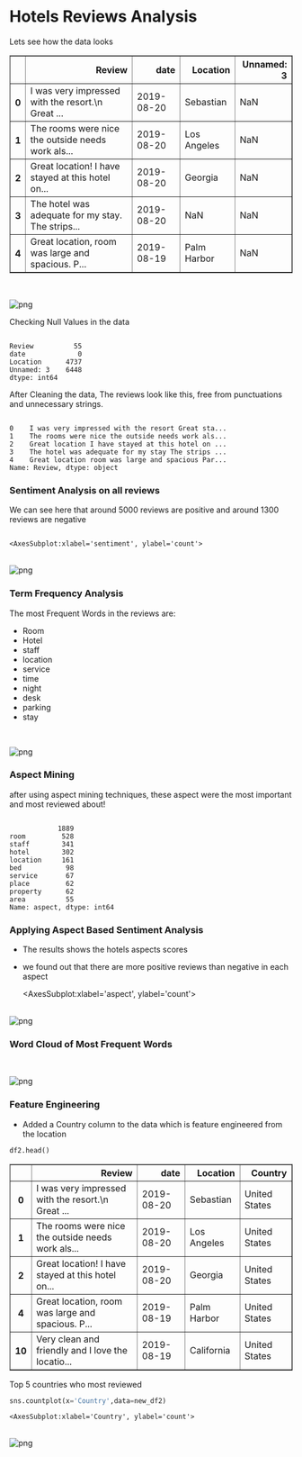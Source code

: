 # Hotels Reviews Analysis

Lets see how the data looks



<table border="1" class="dataframe">
  <thead>
    <tr style="text-align: right;">
      <th></th>
      <th>Review</th>
      <th>date</th>
      <th>Location</th>
      <th>Unnamed: 3</th>
    </tr>
  </thead>
  <tbody>
    <tr>
      <th>0</th>
      <td>I was very impressed with the resort.\n Great ...</td>
      <td>2019-08-20</td>
      <td>Sebastian</td>
      <td>NaN</td>
    </tr>
    <tr>
      <th>1</th>
      <td>The rooms were nice the outside needs work als...</td>
      <td>2019-08-20</td>
      <td>Los Angeles</td>
      <td>NaN</td>
    </tr>
    <tr>
      <th>2</th>
      <td>Great location! I have stayed at this hotel on...</td>
      <td>2019-08-20</td>
      <td>Georgia</td>
      <td>NaN</td>
    </tr>
    <tr>
      <th>3</th>
      <td>The hotel was adequate for my stay. The strips...</td>
      <td>2019-08-20</td>
      <td>NaN</td>
      <td>NaN</td>
    </tr>
    <tr>
      <th>4</th>
      <td>Great location, room was large and spacious. P...</td>
      <td>2019-08-19</td>
      <td>Palm Harbor</td>
      <td>NaN</td>
    </tr>
  </tbody>
</table>



```python

```


​    
![png](output_3_0.png)
​    


Checking Null Values in the data


```python

```




    Review          55
    date             0
    Location      4737
    Unnamed: 3    6448
    dtype: int64



After Cleaning the data, The reviews look like this, free from punctuations and unnecessary strings.


```python

```




    0    I was very impressed with the resort Great sta...
    1    The rooms were nice the outside needs work als...
    2    Great location I have stayed at this hotel on ...
    3    The hotel was adequate for my stay The strips ...
    4    Great location room was large and spacious Par...
    Name: Review, dtype: object



### Sentiment Analysis on all reviews
We can see here that around 5000 reviews are positive and around 1300 reviews are negative 


```python

```




    <AxesSubplot:xlabel='sentiment', ylabel='count'>




​    
![png](output_9_1.png)
​    


### Term Frequency Analysis
The most Frequent Words in the reviews are:
* Room
* Hotel
* staff
* location
* service
* time
* night
* desk
* parking
* stay


```python

```


​    
![png](output_11_0.png)
​    


### Aspect Mining
after using aspect mining techniques, these aspect were the most important and most reviewed about!


```python

```




                1889
    room         528
    staff        341
    hotel        302
    location     161
    bed           98
    service       67
    place         62
    property      62
    area          55
    Name: aspect, dtype: int64



### Applying Aspect Based Sentiment Analysis
* The results shows the hotels aspects scores
* we found out that there are more positive reviews than negative in each aspect


    <AxesSubplot:xlabel='aspect', ylabel='count'>




​    
![png](output_15_1.png)
​    


### Word Cloud of Most Frequent Words


```python

```


​    
![png](output_17_0.png)
​    


### Feature Engineering 
* Added a Country column to the data which is feature engineered from the location 


```python
df2.head()
```



<table border="1" class="dataframe">
  <thead>
    <tr style="text-align: right;">
      <th></th>
      <th>Review</th>
      <th>date</th>
      <th>Location</th>
      <th>Country</th>
    </tr>
  </thead>
  <tbody>
    <tr>
      <th>0</th>
      <td>I was very impressed with the resort.\n Great ...</td>
      <td>2019-08-20</td>
      <td>Sebastian</td>
      <td>United States</td>
    </tr>
    <tr>
      <th>1</th>
      <td>The rooms were nice the outside needs work als...</td>
      <td>2019-08-20</td>
      <td>Los Angeles</td>
      <td>United States</td>
    </tr>
    <tr>
      <th>2</th>
      <td>Great location! I have stayed at this hotel on...</td>
      <td>2019-08-20</td>
      <td>Georgia</td>
      <td>United States</td>
    </tr>
    <tr>
      <th>4</th>
      <td>Great location, room was large and spacious. P...</td>
      <td>2019-08-19</td>
      <td>Palm Harbor</td>
      <td>United States</td>
    </tr>
    <tr>
      <th>10</th>
      <td>Very clean and friendly and I love the locatio...</td>
      <td>2019-08-19</td>
      <td>California</td>
      <td>United States</td>
    </tr>
  </tbody>
</table>


Top 5 countries who most reviewed


```python
sns.countplot(x='Country',data=new_df2)
```




    <AxesSubplot:xlabel='Country', ylabel='count'>




​    
![png](output_21_1.png)
​    



```python

```
